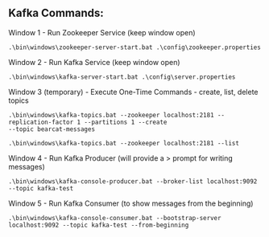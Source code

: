 ## Kafka Commands:

Window 1 - Run Zookeeper Service  (keep window open)

```
.\bin\windows\zookeeper-server-start.bat .\config\zookeeper.properties
```
Window 2 - Run Kafka Service (keep window open)
```
.\bin\windows\kafka-server-start.bat .\config\server.properties
```
Window 3 (temporary) - Execute One-Time Commands - create, list, delete topics 
```
.\bin\windows\kafka-topics.bat --zookeeper localhost:2181 --replication-factor 1 --partitions 1 --create 
--topic bearcat-messages

.\bin\windows\kafka-topics.bat --zookeeper localhost:2181 --list
```
Window 4 - Run Kafka Producer (will provide a > prompt for writing messages)
```
.\bin\windows\kafka-console-producer.bat --broker-list localhost:9092 --topic kafka-test
```
Window 5 - Run Kafka Consumer (to show messages from the beginning)
```
.\bin\windows\kafka-console-consumer.bat --bootstrap-server localhost:9092 --topic kafka-test --from-beginning
```
